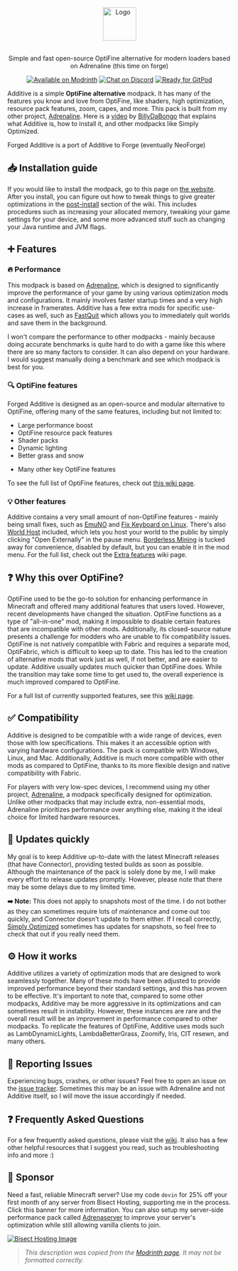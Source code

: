 <div align="center">
  <a href="https://github.com/SkywardMC/forged-additive">
    <img src="https://raw.githubusercontent.com/intergrav/Branding/main/additive/additive_textlogo_256h.png" alt="Logo" height="75">
  </a>
  <br />
  <br />
  <p align="center">
    Simple and fast open-source OptiFine alternative for modern loaders based on Adrenaline (this time on forge)
  </p>
  <a href="https://modrinth.com/modpack/forged-additive"><img src="https://cdn.jsdelivr.net/npm/@intergrav/devins-badges@3/assets/compact-minimal/available/modrinth_vector.svg" alt="Available on Modrinth"></a>
  <a href="https://discord.gg/36Tv44cYte"><img src="https://cdn.jsdelivr.net/npm/@intergrav/devins-badges@3/assets/compact-minimal/social/discord-singular_vector.svg" alt="Chat on Discord"></a>
  <a href="https://gitpod.io/from-referrer/"><img src="https://cdn.jsdelivr.net/npm/@intergrav/devins-badges@3/assets/compact-minimal/supported/gitpod_vector.svg" alt="Ready for GitPod"></a>
</div>

Additive is a simple **OptiFine alternative** modpack. It has many of the features you know and love from OptiFine, like shaders, high optimization, resource pack features, zoom, capes, and more. This pack is built from my other project, [Adrenaline](https://modrinth.com/modpack/adrenaline). Here is a [video](https://www.youtube.com/watch?v=Zl7nzdbG1GI) by [BillyDaBongo](https://www.youtube.com/c/BillyDaBongo) that explains what Additive is, how to install it, and other modpacks like Simply Optimized.

Forged Additive is a port of Additive to Forge (eventually NeoForge)

## 📥 Installation guide

If you would like to install the modpack, go to this page on [the website](https://additive.intergrav.xyz/downloads). After you install, you can figure out how to tweak things to give greater optimizations in the [post-install](https://github.com/intergrav/Additive/wiki/Post-install) section of the wiki. This includes procedures such as increasing your allocated memory, tweaking your game settings for your device, and some more advanced stuff such as changing your Java runtime and JVM flags.

## ➕ Features

### 🔥 Performance

This modpack is based on [Adrenaline](https://modrinth.com/project/adrenaline), which is designed to significantly improve the performance of your game by using various optimization mods and configurations. It mainly involves faster startup times and a very high increase in framerates. Additive has a few extra mods for specific use-cases as well, such as [FastQuit](https://modrinth.com/project/fastquit) which allows you to immediately quit worlds and save them in the background.

I won't compare the performance to other modpacks - mainly because doing accurate benchmarks is quite hard to do with a game like this where there are so many factors to consider. It can also depend on your hardware. I would suggest manually doing a benchmark and see which modpack is best for you.

### 🔍 OptiFine features

Forged Additive is designed as an open-source and modular alternative to OptiFine, offering many of the same features, including but not limited to:

- Large performance boost
- OptiFine resource pack features
- Shader packs
- Dynamic lighting
- Better grass and snow
<!-- - OF donator capes (and [free capes](https://github.com/intergrav/Additive/wiki/Supporter-cape)) -->
- Many other key OptiFine features

To see the full list of OptiFine features, check out [this wiki page](https://github.com/intergrav/Additive/wiki/Give-up-OptiFine).

### 💡 Other features

Additive contains a very small amount of non-OptiFine features - mainly being small fixes, such as [EmuNO](https://modrinth.com/mod/emuno) and [Fix Keyboard on Linux](https://modrinth.com/mod/fix-keyboard-on-linux). There's also [World Host](https://modrinth.com/mod/world-host) included, which lets you host your world to the public by simply clicking "Open Externally" in the pause menu. [Borderless Mining](https://modrinth.com/mod/borderless-mining) is tucked away for convenience, disabled by default, but you can enable it in the mod menu. For the full list, check out the [Extra features](https://github.com/intergrav/Additive/wiki/Extra-features) wiki page.

## ❓ Why this over OptiFine?

OptiFine used to be the go-to solution for enhancing performance in Minecraft and offered many additional features that users loved. However, recent developments have changed the situation. OptiFine functions as a type of "all-in-one" mod, making it impossible to disable certain features that are incompatible with other mods. Additionally, its closed-source nature presents a challenge for modders who are unable to fix compatibility issues. OptiFine is not natively compatible with Fabric and requires a separate mod, OptiFabric, which is difficult to keep up to date. This has led to the creation of alternative mods that work just as well, if not better, and are easier to update. Additive usually updates much quicker than OptiFine does. While the transition may take some time to get used to, the overall experience is much improved compared to OptiFine.

For a full list of currently supported features, see this [wiki page](https://github.com/intergrav/Additive/wiki/Give-up-OptiFine).

## ✅ Compatibility

Additive is designed to be compatible with a wide range of devices, even those with low specifications. This makes it an accessible option with varying hardware configurations. The pack is compatible with Windows, Linux, and Mac. Additionally, Additive is much more compatible with other mods as compared to OptiFine, thanks to its more flexible design and native compatibility with Fabric.

For players with very low-spec devices, I recommend using my other project, [Adrenaline](https://modrinth.com/modpack/adrenaline/), a modpack specifically designed for optimization. Unlike other modpacks that may include extra, non-essential mods, Adrenaline prioritizes performance over anything else, making it the ideal choice for limited hardware resources.

## 🔄️ Updates quickly

My goal is to keep Additive up-to-date with the latest Minecraft releases (that have Connector), providing tested builds as soon as possible. Although the maintenance of the pack is solely done by me, I will make every effort to release updates promptly. However, please note that there may be some delays due to my limited time.

**➡️ Note:** This does not apply to snapshots most of the time. I do not bother as they can sometimes require lots of maintenance and come out too quickly, and Connector doesn't update to them either. If I recall correctly, [Simply Optimized](https://modrinth.com/modpack/sop) sometimes has updates for snapshots, so feel free to check that out if you really need them.

## ⚙️ How it works

Additive utilizes a variety of optimization mods that are designed to work seamlessly together. Many of these mods have been adjusted to provide improved performance beyond their standard settings, and this has proven to be effective. It's important to note that, compared to some other modpacks, Additive may be more aggressive in its optimizations and can sometimes result in instability. However, these instances are rare and the overall result will be an improvement in performance compared to other modpacks. To replicate the features of OptiFine, Additive uses mods such as LambDynamicLights, LambdaBetterGrass, Zoomify, Iris, CIT resewn, and many others.

## 🐛 Reporting Issues

Experiencing bugs, crashes, or other issues? Feel free to open an issue on the [issue tracker](https://github.com/intergrav/Additive/issues). Sometimes this may be an issue with Adrenaline and not Additive itself, so I will move the issue accordingly if needed.

## ❓ Frequently Asked Questions

For a few frequently asked questions, please visit the [wiki](https://github.com/intergrav/Additive/wiki). It also has a few other helpful resources that I suggest you read, such as troubleshooting info and more :)

## 🍉 Sponsor
Need a fast, reliable Minecraft server? Use my code `devin` for 25% off your first month of any server from Bisect Hosting, supporting me in the process. Click this banner for more information. You can also setup my server-side performance pack called [Adrenaserver](https://modrinth.com/modpack/adrenaserver) to improve your server's optimization while still allowing vanilla clients to join.

[![Bisect Hosting Image](https://www.bisecthosting.com/partners/custom-banners/444cf491-d49c-4b9a-8b2d-250593122b7e.webp)](https://www.bisecthosting.com/devin)

> *This description was copied from the [Modrinth page](https://modrinth.com/modpack/additive). It may not be formatted correctly.*
